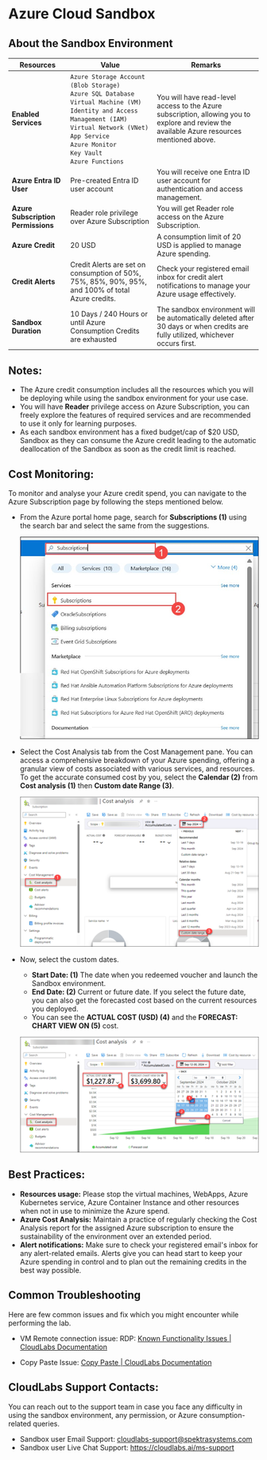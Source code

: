 # Azure Cloud Sandbox



## About the Sandbox Environment

| Resources | Value | Remarks |
| --- | --- | --- |
| **Enabled Services** | `Azure Storage Account (Blob Storage)` <br> `Azure SQL Database` <br> `Virtual Machine (VM)` <br> `Identity and Access Management (IAM)` <br> `Virtual Network (VNet)` <br> `App Service` <br> `Azure Monitor` <br> `Key Vault` <br> `Azure Functions` | You will have read-level access to the Azure subscription, allowing you to explore and review the available Azure resources mentioned above. |
| **Azure Entra ID User** | Pre-created Entra ID user account | You will receive one Entra ID user account for authentication and access management. |
| **Azure Subscription Permissions** | Reader role privilege over Azure Subscription | You will get Reader role access on the Azure Subscription. |
| **Azure Credit** | 20 USD | A consumption limit of 20 USD is applied to manage Azure spending. |
| **Credit Alerts** | Credit Alerts are set on consumption of 50%, 75%, 85%, 90%, 95%, and 100% of total Azure credits. | Check your registered email inbox for credit alert notifications to manage your Azure usage effectively. |
| **Sandbox Duration** | 10 Days / 240 Hours or until Azure Consumption Credits are exhausted | The sandbox environment will be automatically deleted after 30 days or when credits are fully utilized, whichever occurs first. |


## Notes:
* The Azure credit consumption includes all the resources which you will be deploying while using the sandbox environment for your use case. 
* You will have **Reader** privilege access on Azure Subscription, you can freely explore the features of required services and are recommended to use it only for learning purposes. 
* As each sandbox environment has a fixed budget/cap of $20 USD, Sandbox as they can consume the Azure credit leading to the automatic deallocation of the Sandbox as soon as the credit limit is reached.  

## Cost Monitoring:
To monitor and analyse your Azure credit spend, you can navigate to the Azure Subscription page by following the steps mentioned below.
+ From the Azure portal home page, search for **Subscriptions (1)** using the search bar and select the same from the suggestions.
  
  ![](media/subscription-01.jpg)
  
+ Select the Cost Analysis tab from the Cost Management pane. You can access a comprehensive breakdown of your Azure spending, offering a granular view of costs associated with various services, and resources. To get the accurate consumed cost by you, select the **Calendar (2)** from **Cost analysis (1)**  then **Custom date Range (3)**.

   ![](media/costanlysis.png)

+ Now, select the custom dates.
    + **Start Date: (1)** The date when you redeemed voucher and launch the Sandbox environment.
    + **End Date: (2)** Current or future date. If you select the future date, you can also get the forecasted cost based on the current resources you deployed.
    + You can see the **ACTUAL COST (USD) (4)** and the **FORECAST: CHART VIEW ON (5)** cost.

   ![](media/costanylysis-02.png)

## Best Practices:
+ **Resources usage:** Please stop the virtual machines, WebApps, Azure Kubernetes service, Azure Container Instance and other resources when not in use to minimize the Azure spend.
+ **Azure Cost Analysis:** Maintain a practice of regularly checking the Cost Analysis report for the assigned Azure subscription to ensure the sustainability of the environment over an extended period.
+ **Alert notifications:** Make sure to check your registered email's inbox for any alert-related emails. Alerts give you can head start to keep your Azure spending in control and to plan out the remaining credits in the best way possible.

## Common Troubleshooting

Here are few common issues and fix which you might encounter while performing the lab.

- VM Remote connection issue: RDP: [Known Functionality Issues | CloudLabs Documentation](https://docs.cloudlabs.ai/Learner/Troubleshooting/RDP/)

- Copy Paste Issue: [Copy Paste | CloudLabs Documentation](https://docs.cloudlabs.ai/Learner/Troubleshooting/CopyPaste/)

## CloudLabs Support Contacts:
You can reach out to the support team in case you face any difficulty in using the sandbox environment, any permission, or Azure consumption-related queries.

* Sandbox user Email Support:  cloudlabs-support@spektrasystems.com
* Sandbox user Live Chat Support: https://cloudlabs.ai/ms-support



